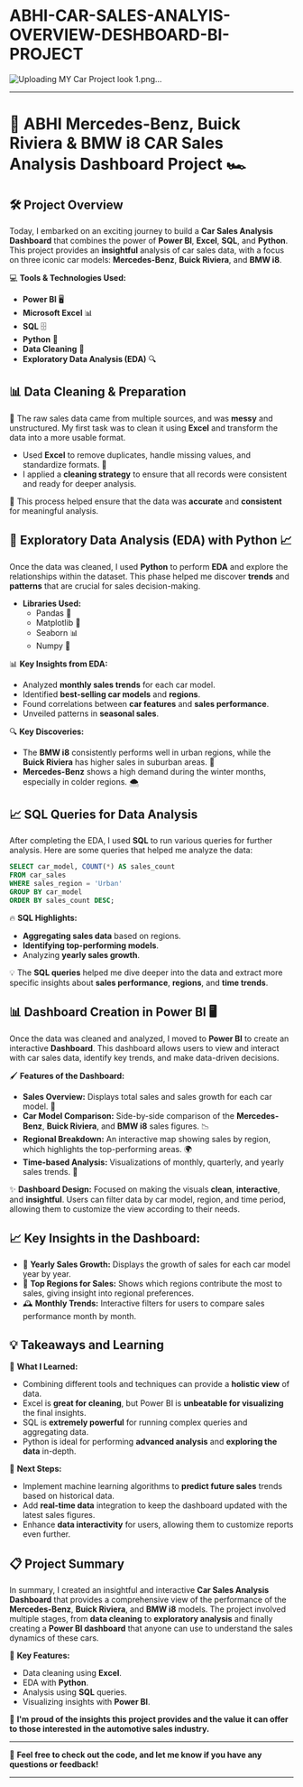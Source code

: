# ABHI-CAR-SALES-ANALYIS-OVERVIEW-DESHBOARD-BI-PROJECT
![Uploading MY Car Project look 1.png…]()

---

# 🚗 **ABHI Mercedes-Benz, Buick Riviera & BMW i8 CAR Sales Analysis Dashboard Project** 🏎️

## 🛠️ **Project Overview**
Today, I embarked on an exciting journey to build a **Car Sales Analysis Dashboard** that combines the power of **Power BI**, **Excel**, **SQL**, and **Python**. This project provides an **insightful** analysis of car sales data, with a focus on three iconic car models: **Mercedes-Benz**, **Buick Riviera**, and **BMW i8**.

💻 **Tools & Technologies Used:**
- **Power BI** 🖥️
- **Microsoft Excel** 📊
- **SQL** 🗄️
- **Python** 🐍
- **Data Cleaning** 🧹
- **Exploratory Data Analysis (EDA)** 🔍

## 📊 **Data Cleaning & Preparation**

📂 The raw sales data came from multiple sources, and was **messy** and unstructured. My first task was to clean it using **Excel** and transform the data into a more usable format. 

- Used **Excel** to remove duplicates, handle missing values, and standardize formats. 📑
- I applied a **cleaning strategy** to ensure that all records were consistent and ready for deeper analysis.

🔄 This process helped ensure that the data was **accurate** and **consistent** for meaningful analysis.

## 🧮 **Exploratory Data Analysis (EDA) with Python** 📈

Once the data was cleaned, I used **Python** to perform **EDA** and explore the relationships within the dataset. This phase helped me discover **trends** and **patterns** that are crucial for sales decision-making.

- **Libraries Used:** 
  - Pandas 🧳
  - Matplotlib 🎨
  - Seaborn 📊
  - Numpy 🧮

📊 **Key Insights from EDA:**
- Analyzed **monthly sales trends** for each car model.
- Identified **best-selling car models** and **regions**.
- Found correlations between **car features** and **sales performance**.
- Unveiled patterns in **seasonal sales**.

🔍 **Key Discoveries:**
- The **BMW i8** consistently performs well in urban regions, while the **Buick Riviera** has higher sales in suburban areas. 🚙
- **Mercedes-Benz** shows a high demand during the winter months, especially in colder regions. 🌨️

## 📈 **SQL Queries for Data Analysis**

After completing the EDA, I used **SQL** to run various queries for further analysis. Here are some queries that helped me analyze the data:

```sql
SELECT car_model, COUNT(*) AS sales_count
FROM car_sales
WHERE sales_region = 'Urban'
GROUP BY car_model
ORDER BY sales_count DESC;
```

🔥 **SQL Highlights:**
- **Aggregating sales data** based on regions.
- **Identifying top-performing models**.
- Analyzing **yearly sales growth**.
  
💡 The **SQL queries** helped me dive deeper into the data and extract more specific insights about **sales performance**, **regions**, and **time trends**.

## 📊 **Dashboard Creation in Power BI** 🖥️

Once the data was cleaned and analyzed, I moved to **Power BI** to create an interactive **Dashboard**. This dashboard allows users to view and interact with car sales data, identify key trends, and make data-driven decisions.

🖌️ **Features of the Dashboard:**
- **Sales Overview:** Displays total sales and sales growth for each car model. 📅
- **Car Model Comparison:** Side-by-side comparison of the **Mercedes-Benz**, **Buick Riviera**, and **BMW i8** sales figures. 📉
- **Regional Breakdown:** An interactive map showing sales by region, which highlights the top-performing areas. 🌍
- **Time-based Analysis:** Visualizations of monthly, quarterly, and yearly sales trends. 📅

✨ **Dashboard Design:** Focused on making the visuals **clean**, **interactive**, and **insightful**. Users can filter data by car model, region, and time period, allowing them to customize the view according to their needs.

## 📈 **Key Insights in the Dashboard:**
- 📅 **Yearly Sales Growth:** Displays the growth of sales for each car model year by year.
- 🚙 **Top Regions for Sales:** Shows which regions contribute the most to sales, giving insight into regional preferences.
- 🕰️ **Monthly Trends:** Interactive filters for users to compare sales performance month by month.

## 💡 **Takeaways and Learning**

🎯 **What I Learned:**
- Combining different tools and techniques can provide a **holistic view** of data.
- Excel is **great for cleaning**, but Power BI is **unbeatable for visualizing** the final insights.
- SQL is **extremely powerful** for running complex queries and aggregating data.
- Python is ideal for performing **advanced analysis** and **exploring the data** in-depth.

🚀 **Next Steps:**
- Implement machine learning algorithms to **predict future sales** trends based on historical data.
- Add **real-time data** integration to keep the dashboard updated with the latest sales figures.
- Enhance **data interactivity** for users, allowing them to customize reports even further.

## 📋 **Project Summary**

In summary, I created an insightful and interactive **Car Sales Analysis Dashboard** that provides a comprehensive view of the performance of the **Mercedes-Benz**, **Buick Riviera**, and **BMW i8** models. The project involved multiple stages, from **data cleaning** to **exploratory analysis** and finally creating a **Power BI dashboard** that anyone can use to understand the sales dynamics of these cars.

🔑 **Key Features:**
- Data cleaning using **Excel**.
- EDA with **Python**.
- Analysis using **SQL** queries.
- Visualizing insights with **Power BI**.

🌟 **I'm proud of the insights this project provides and the value it can offer to those interested in the automotive sales industry.**

---

💬 **Feel free to check out the code, and let me know if you have any questions or feedback!**

---
